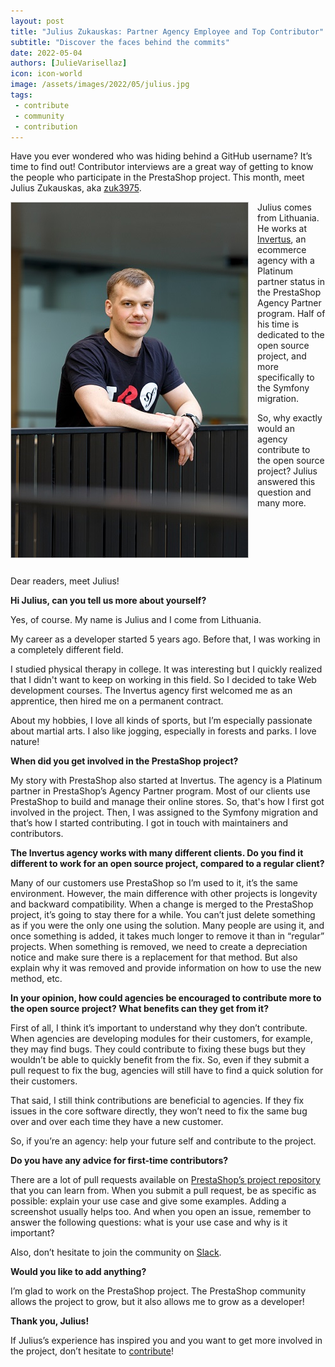 ```yaml
---
layout: post
title: "Julius Zukauskas: Partner Agency Employee and Top Contributor"
subtitle: "Discover the faces behind the commits"
date: 2022-05-04
authors: [JulieVarisellaz]
icon: icon-world
image: /assets/images/2022/05/julius.jpg
tags:
 - contribute
 - community
 - contribution
---
```


Have you ever wondered who was hiding behind a GitHub username? It’s time to find out! Contributor interviews are a great way of getting to know the people who participate in the PrestaShop project. This month, meet Julius Zukauskas, aka [zuk3975](https://github.com/zuk3975).

<img style="border: 1px solid #CCC; float: left; margin: 0 1em 1em 0;" width="379" height="568" src="/assets/images/2022/05/julius.jpg">

Julius comes from Lithuania. He works at [Invertus](https://www.invertus.eu/), an ecommerce agency with a Platinum partner status in the PrestaShop Agency Partner program. Half of his time is dedicated to the open source project, and more specifically to the Symfony migration. 

So, why exactly would an agency contribute to the open source project? Julius answered this question and many more.

<div style="clear:both"></div>

Dear readers, meet Julius!

**Hi Julius, can you tell us more about yourself?**

Yes, of course. My name is Julius and I come from Lithuania. 

My career as a developer started 5 years ago. Before that, I was working in a completely different field.

I studied physical therapy in college. It was interesting but I quickly realized that I didn't want to keep on working in this field. So I decided to take Web development courses. The Invertus agency first welcomed me as an apprentice, then hired me on a permanent contract. 

About my hobbies, I love all kinds of sports, but I’m especially passionate about martial arts. I also like jogging, especially in forests and parks. I love nature! 

**When did you get involved in the PrestaShop project?**

My story with PrestaShop also started at Invertus. The agency is a Platinum partner in PrestaShop’s Agency Partner program. Most of our clients use PrestaShop to build and manage their online stores. So, that's how I first got involved in the project. 
Then, I was assigned to the Symfony migration and that’s how I started contributing. I got in touch with maintainers and contributors. 

**The Invertus agency works with many different clients. Do you find it different to work for an open source project, compared to a regular client?**

Many of our customers use PrestaShop so I’m used to it, it’s the same environment. However, the main difference with other projects is longevity and backward compatibility. When a change is merged to the PrestaShop project, it’s going to stay there for a while. You can’t just delete something as if you were the only one using the solution. Many people are using it, and once something is added, it takes much longer to remove it than in “regular” projects. When something is removed, we need to create a depreciation notice and make sure there is a replacement for that method. But also explain why it was removed and provide information on how to use the new method, etc.

**In your opinion, how could agencies be encouraged to contribute more to the open source project? What benefits can they get from it?**

First of all, I think it’s important to understand why they don’t contribute. When agencies are developing modules for their customers, for example, they may find bugs. They could contribute to fixing these bugs but they wouldn’t be able to quickly benefit from the fix. So, even if they submit a pull request to fix the bug, agencies will still have to find a quick solution for their customers. 

That said, I still think contributions are beneficial to agencies. If they fix issues in the core software directly, they won’t need to fix the same bug over and over each time they have a new customer.

So, if you’re an agency: help your future self and contribute to the project. 

**Do you have any advice for first-time contributors?**

There are a lot of pull requests available on [PrestaShop’s project repository](https://github.com/PrestaShop/PrestaShop) that you can learn from. 
When you submit a pull request, be as specific as possible: explain your use case and give some examples. Adding a screenshot usually helps too. And when you open an issue, remember to answer the following questions: what is your use case and why is it important? 

Also, don’t hesitate to join the community on [Slack](https://join.slack.com/t/prestashop/shared_invite/zt-dkmbz5qf-I~FlEWwmRUOXunc5ui0Ucg). 


**Would you like to add anything?**

I’m glad to work on the PrestaShop project. The PrestaShop community allows the project to grow, but it also allows me to grow as a developer!

**Thank you, Julius!**

If Julius’s experience has inspired you and you want to get more involved in the project, don’t hesitate to [contribute](https://github.com/PrestaShop)! 
